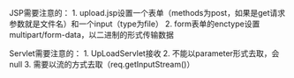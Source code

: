JSP需要注意的：
    1. upload.jsp设置一个表单（methods为post，如果是get请求参数就是文件名）和一个input（type为file）
    2. form表单的enctype设置multipart/form-data，以二进制的形式传输数据

Servlet需要注意的：
    1. UpLoadServlet接收
    2. 不能以parameter形式去取，会null
    3. 需要以流的方式去取（req.getInputStream()）